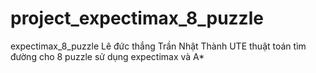 # project_expectimax_8_puzzle
expectimax_8_puzzle
Lê đức thắng 
Trần Nhật Thành
UTE
thuật toán tìm đường cho 8 puzzle sử dụng expectimax và A*
